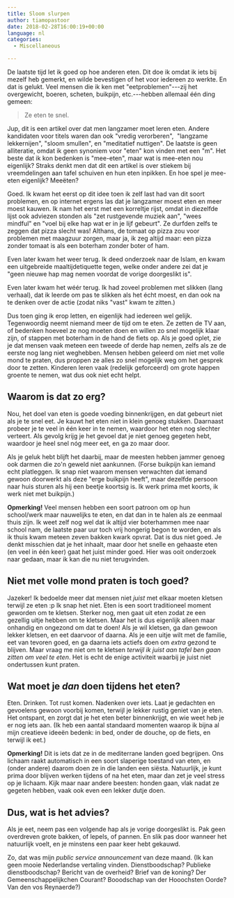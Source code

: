 ```yaml
---
title: Sloom slurpen
author: tiamopastoor
date: 2018-02-28T16:00:19+00:00
language: nl
categories:
  - Miscellaneous

---
```

De laatste tijd let ik goed op hoe anderen eten. Dit doe ik omdat ik iets bij mezelf heb gemerkt, en wilde bevestigen of het voor iedereen zo werkte. En dat is gelukt. Veel mensen die ik ken met "eetproblemen"---zij het overgewicht, boeren, scheten, buikpijn, etc.---hebben allemaal één ding gemeen:

> Ze eten te snel.

Jup, dit is een artikel over dat men langzamer moet leren eten. Andere kandidaten voor titels waren dan ook "vredig verorberen",  "langzame lekkernijen", "sloom smullen", en "meditatief nuttigen". De laatste is geen alliteratie, omdat ik geen synoniem voor "eten" kon vinden met een "m". Het beste dat ik kon bedenken is "mee-eten", maar wat is mee-eten nou eigenlijk? Straks denkt men dat dit een artikel is over stiekem bij vreemdelingen aan tafel schuiven en hun eten inpikken. En hoe spel je mee-eten eigenlijk? Meeëten?


Goed. Ik kwam het eerst op dit idee toen ik zelf last had van dit soort problemen, en op internet ergens las dat je langzamer moest eten en meer moest kauwen. Ik nam het eerst met een korreltje rijst, omdat in diezelfde lijst ook adviezen stonden als "zet rustgevende muziek aan", "wees mindful" en "voel bij elke hap wat er in je lijf gebeurt". Ze durfden zelfs te zeggen dat pizza slecht was! Althans, de tomaat op pizza zou voor problemen met maagzuur zorgen, maar ja, ik zeg altijd maar: een pizza zonder tomaat is als een boterham zonder boter of ham.

Even later kwam het weer terug. Ik deed onderzoek naar de Islam, en kwam een uitgebreide maaltijdetiquette tegen, welke onder andere zei dat je "geen nieuwe hap mag nemen voordat de vorige doorgeslikt is".

Even later kwam het wéér terug. Ik had zoveel problemen met slikken (lang verhaal), dat ik leerde om pas te slikken als het écht moest, en dan ook na te denken over de actie (zodat niks "vast" kwam te zitten.)

Dus toen ging ik erop letten, en eigenlijk had iedereen wel gelijk. Tegenwoordig neemt niemand meer de tijd om te eten. Ze zetten de TV aan, of bedenken hoeveel ze nog moeten doen en willen zo snel mogelijk klaar zijn, of stappen met boterham in de hand de fiets op. Als je goed oplet, zie je dat mensen vaak meteen een tweede of derde hap nemen, zelfs als ze de eerste nog lang niet weghebben. Mensen hebben geleerd om niet met volle mond te praten, dus proppen ze alles zo snel mogelijk weg om het gesprek door te zetten. Kinderen leren vaak (redelijk geforceerd) om grote happen groente te nemen, wat dus ook niet echt helpt.

## Waarom is dat zo erg?

Nou, het doel van eten is goede voeding binnenkrijgen, en dat gebeurt niet als je te snel eet. Je kauwt het eten niet in klein genoeg stukken. Daarnaast probeer je te veel in één keer in te nemen, waardoor het eten nog slechter verteert. Als gevolg krijg je het gevoel dat je niet genoeg gegeten hebt, waardoor je heel snel nóg meer eet, en ga zo maar door.

Als je geluk hebt blijft het daarbij, maar de meesten hebben jammer genoeg ook darmen die zo'n geweld niet aankunnen. (Forse buikpijn kan iemand echt platleggen. Ik snap niet waarom mensen verwachten dat iemand gewoon doorwerkt als deze "erge buikpijn heeft", maar dezelfde persoon naar huis sturen als hij een beetje koortsig is. Ik werk prima met koorts, ik werk niet met buikpijn.)

**Opmerking!** Veel mensen hebben een soort patroon om op hun school/werk maar nauwelijks te eten, en dat dan in te halen als ze eenmaal thuis zijn. Ik weet zelf nog wel dat ik altijd vier boterhammen mee naar school nam, de laatste paar uur toch vrij hongerig begon te worden, en als ik thuis kwam meteen zeven bakken kwark opvrat. Dat is dus niet goed. Je denkt misschien dat je het inhaalt, maar door het snelle en gehaaste eten (en veel in één keer) gaat het juist minder goed. Hier was ooit onderzoek naar gedaan, maar ik kan die nu niet terugvinden.

## Niet met volle mond praten is toch goed?

Jazeker! Ik bedoelde meer dat mensen niet _juist_ met elkaar moeten kletsen terwijl ze eten :p Ik snap het niet. Eten is een soort traditioneel moment geworden om te kletsen. Sterker nog, men gaat uit eten zodat ze een gezellig uitje hebben om te kletsen. Maar het is dus eigenlijk alleen maar onhandig en ongezond om dat te doen! Als je wil kletsen, ga dan gewoon lekker kletsen, en eet daarvoor of daarna. Als je een uitje wilt met de familie, eet van tevoren goed, en ga daarna iets actiefs doen om _extra_ gezond te blijven. Maar vraag me niet om te kletsen _terwijl ik juist aan tafel ben gaan zitten om veel te eten_. Het is echt de enige activiteit waarbij je juist niet ondertussen kunt praten.

## Wat moet je _dan_ doen tijdens het eten?

Eten. Drinken. Tot rust komen. Nadenken over iets. Laat je gedachten en gevoelens gewoon voorbij komen, terwijl je lekker rustig geniet van je eten. Het ontspant, en zorgt dat je het eten beter binnenkrijgt, en wie weet heb je er nog iets aan. (Ik heb een aantal standaard momenten waarop ik bijna al mijn creatieve ideeën bedenk: in bed, onder de douche, op de fiets, en terwijl ik eet.)

**Opmerking!** Dit is iets dat ze in de mediterrane landen goed begrijpen. Ons lichaam raakt automatisch in een soort slaperige toestand van eten, en (onder andere) daarom doen ze in die landen een siësta. Natuurlijk, je kunt prima door blijven werken tijdens of na het eten, maar dan zet je veel stress op je lichaam. Kijk maar naar andere beesten: honden gaan, vlak nadat ze gegeten hebben, vaak ook even een lekker dutje doen.

## Dus, wat is het advies?

Als je eet, neem pas een volgende hap als je vorige doorgeslikt is. Pak geen overdreven grote bakken, of lepels, of pannen. En slik pas door wanneer het natuurlijk voelt, en je minstens een paar keer hebt gekauwd.

Zo, dat was mijn _public service announcement_ van deze maand. (Ik kan geen mooie Nederlandse vertaling vinden. Dienstboodschap? Publieke dienstboodschap? Bericht van de overheid? Brief van de koning? Der Gemeenschappelijkchen Courant? Booodschap van der Hooochsten Oorde? Van den vos Reynaerde?)